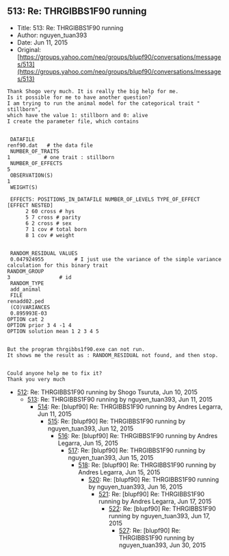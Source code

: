 ## 513: Re: THRGIBBS1F90 running

- Title: 513: Re: THRGIBBS1F90 running
- Author: nguyen_tuan393
- Date: Jun 11, 2015
- Original: [https://groups.yahoo.com/neo/groups/blupf90/conversations/messages/513](https://groups.yahoo.com/neo/groups/blupf90/conversations/messages/513)

```
Thank Shogo very much. It is really the big help for me.
Is it possible for me to have another question?
I am trying to run the animal model for the categorical trait " stillborn", 
which have the value 1: stillborn and 0: alive
I create the parameter file, which contains


 DATAFILE
renf90.dat	 # the data file	      
 NUMBER_OF_TRAITS
1		    # one trait : stillborn
 NUMBER_OF_EFFECTS
5
 OBSERVATION(S)
1
 WEIGHT(S)
  
 EFFECTS: POSITIONS_IN_DATAFILE NUMBER_OF_LEVELS TYPE_OF_EFFECT  [EFFECT NESTED]
      2 60 cross # hys
      5 7 cross # parity
      6 2 cross # sex
      7 1 cov # total born
      8 1 cov # weight 


 RANDOM_RESIDUAL VALUES
 0.047924955	      # I just use the variance of the simple variance calculation for this binary trait
RANDOM_GROUP
3			     # id
 RANDOM_TYPE
 add_animal
 FILE
renadd02.ped
 (CO)VARIANCES
 0.895993E-03
OPTION cat 2
OPTION prior 3 4 -1 4
OPTION solution mean 1 2 3 4 5


But the program thrgibbs1f90.exe can not run.
It shows me the result as : RANDOM_RESIDUAL not found, and then stop.


Could anyone help me to fix it?
Thank you very much
```

- [512](0512.md): Re: THRGIBBS1F90 running by Shogo Tsuruta, Jun 10, 2015
    - [513](0513.md): Re: THRGIBBS1F90 running by nguyen_tuan393, Jun 11, 2015
        - [514](0514.md): Re: [blupf90] Re: THRGIBBS1F90 running by Andres Legarra, Jun 11, 2015
            - [515](0515.md): Re: [blupf90] Re: THRGIBBS1F90 running by nguyen_tuan393, Jun 12, 2015
                - [516](0516.md): Re: [blupf90] Re: THRGIBBS1F90 running by Andres Legarra, Jun 15, 2015
                    - [517](0517.md): Re: [blupf90] Re: THRGIBBS1F90 running by nguyen_tuan393, Jun 15, 2015
                        - [518](0518.md): Re: [blupf90] Re: THRGIBBS1F90 running by Andres Legarra, Jun 15, 2015
                            - [520](0520.md): Re: [blupf90] Re: THRGIBBS1F90 running by nguyen_tuan393, Jun 16, 2015
                                - [521](0521.md): Re: [blupf90] Re: THRGIBBS1F90 running by Andres Legarra, Jun 17, 2015
                                    - [522](0522.md): Re: [blupf90] Re: THRGIBBS1F90 running by nguyen_tuan393, Jun 17, 2015
                                        - [527](0527.md): Re: [blupf90] Re: THRGIBBS1F90 running by nguyen_tuan393, Jun 30, 2015
